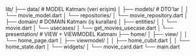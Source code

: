 lib/
├── data/                      # MODEL Katmanı (veri erişim)
│     ├── models/              # DTO'lar
│     │     └── movie_model.dart
│     └── repositories/
│           └── movie_repository.dart
│
├── domain/                    # DOMAIN Katmanı (iş kuralları)
│     ├── entities/
│     │     └── movie.dart
│     └── usecases/
│           └── get_movies_usecase.dart
│
└── presentation/              # VIEW + VIEWMODEL Katmanı
├── home/
│     ├── view/
│     │     └── home_page.dart
│     ├── viewmodel/
│     │     ├── home_cubit.dart
│     │     └── home_state.dart
│     └── widgets/
│           └── movie_card.dart
└── main.dart

